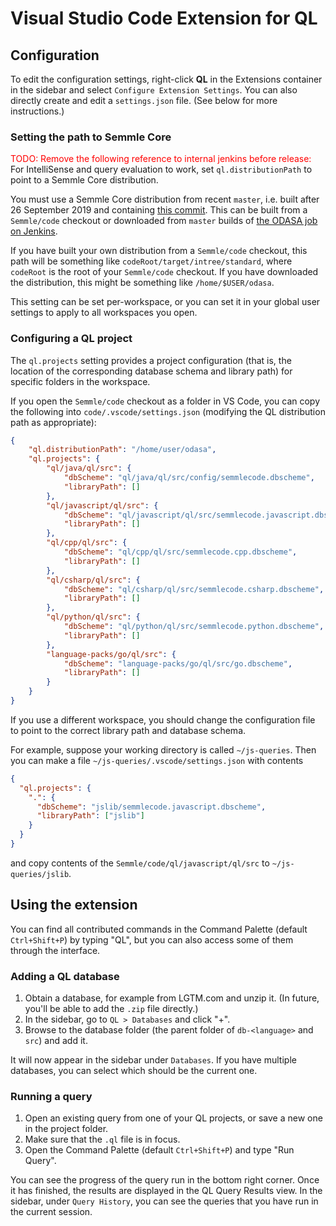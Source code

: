 Visual Studio Code Extension for QL
===

Configuration
---

To edit the configuration settings, right-click **QL** in the Extensions container in the sidebar and select `Configure Extension Settings`. You can also directly create and edit a `settings.json` file. (See below for more instructions.)

### Setting the path to Semmle Core

<font color="red">TODO: Remove the following reference to internal jenkins before release:</font>
For IntelliSense and query evaluation to work, set `ql.distributionPath` to point to a Semmle Core distribution.

You must use a Semmle Core distribution from recent `master`, i.e. built after 26 September 2019 and containing [this commit](http://git.semmle.com/Semmle/code/commit/93f3c4cf00910ec5cd6f3dce58f6fb0b080a762a). This can be built from a `Semmle/code` checkout or downloaded from `master` builds of [the ODASA job on Jenkins](https://jenkins.internal.semmle.com/job/ODASA/).

If you have built your own distribution from a `Semmle/code` checkout, this path will be something like `codeRoot/target/intree/standard`, where `codeRoot` is the root of your `Semmle/code` checkout. If you have downloaded the distribution, this might be something like `/home/$USER/odasa`.

This setting can be set per-workspace, or you can set it in your
global user settings to apply to all workspaces you open.

### Configuring a QL project

The `ql.projects` setting provides a project configuration (that is, the location of the corresponding database schema and library path) for specific folders in the workspace.

If you open the `Semmle/code` checkout as a folder in VS Code, you can copy the following into `code/.vscode/settings.json` (modifying the QL distribution path as appropriate):

```json
{
    "ql.distributionPath": "/home/user/odasa",
    "ql.projects": {
        "ql/java/ql/src": {
            "dbScheme": "ql/java/ql/src/config/semmlecode.dbscheme",
            "libraryPath": []
        },
        "ql/javascript/ql/src": {
            "dbScheme": "ql/javascript/ql/src/semmlecode.javascript.dbscheme",
            "libraryPath": []
        },
        "ql/cpp/ql/src": {
            "dbScheme": "ql/cpp/ql/src/semmlecode.cpp.dbscheme",
            "libraryPath": []
        },
        "ql/csharp/ql/src": {
            "dbScheme": "ql/csharp/ql/src/semmlecode.csharp.dbscheme",
            "libraryPath": []
        },
        "ql/python/ql/src": {
            "dbScheme": "ql/python/ql/src/semmlecode.python.dbscheme",
            "libraryPath": []
        },
        "language-packs/go/ql/src": {
            "dbScheme": "language-packs/go/ql/src/go.dbscheme",
            "libraryPath": []
        }
    }
}
```

If you use a different workspace, you should change the configuration file to point to the correct library path and database schema.

For example, suppose your working directory is called `~/js-queries`.
Then you can make a file `~/js-queries/.vscode/settings.json` with contents
```json
{
  "ql.projects": {
    ".": {
      "dbScheme": "jslib/semmlecode.javascript.dbscheme",
      "libraryPath": ["jslib"]
    }
  }
}
```
and copy contents of the `Semmle/code/ql/javascript/ql/src` to `~/js-queries/jslib`.

Using the extension
---

You can find all contributed commands in the Command Palette (default `Ctrl+Shift+P`) by typing "QL", but you can also access some of them through the interface.

### Adding a QL database

1. Obtain a database, for example from LGTM.com and unzip it. (In future, you'll be able to add the `.zip` file directly.)
2. In the sidebar, go to `QL > Databases` and click "+".
3. Browse to the database folder (the parent folder of `db-<language>` and `src`) and add it.

It will now appear in the sidebar under `Databases`. If you have multiple databases, you can select which should be the current one.

### Running a query

1. Open an existing query from one of your QL projects, or save a new one in the project folder.
2. Make sure that the `.ql` file is in focus.
3. Open the Command Palette (default `Ctrl+Shift+P`) and type "Run Query".

You can see the progress of the query run in the bottom right corner.
Once it has finished, the results are displayed in the QL Query Results view.
In the sidebar, under `Query History`, you can see the queries that you have run in the current session.
